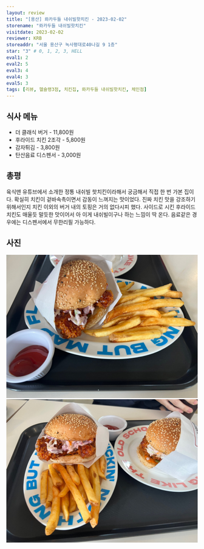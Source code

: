 ```yaml
---
layout: review
title: "[용산] 롸카두들 내쉬빌핫치킨 - 2023-02-02"
storename: "롸카두들 내쉬빌핫치킨"
visitdate: 2023-02-02
reviewer: KRB
storeaddr: "서울 용산구 녹사평대로40나길 9 1층"
star: "3" # 0, 1, 2, 3, HELL
eval1: 2
eval2: 5
eval3: 4
eval4: 3
eval5: 3
tags: [리뷰, 헬슐랭3점, 치킨집, 롸카두들 내쉬빌핫치킨, 체인점]
---
```


## 식사 메뉴

- 더 클래식 버거 - 11,800원
- 후라이드 치킨 2조각 - 5,800원
- 감자튀김 - 3,800원
- 탄산음료 디스펜서 - 3,000원

## 총평

육식맨 유튜브에서 소개한 정통 내쉬빌 핫치킨이라해서 궁금해서 직접 한 번 가본 집이다. 확실히 치킨이 겉바속촉이면서 감동이 느껴지는 맛이었다. 진짜 치킨 맛을 강조하기 위해서인지 치킨 이외의 버거 내의 토핑은 거의 없다시피 했다. 사이드로 시킨 후라이드 치킨도 매울듯 말듯한 맛이어서 아 이게 내쉬빌이구나 하는 느낌이 딱 온다. 음료같은 경우에는 디스펜서에서 무한리필 가능하다.

## 사진

![](/img/20230202rockadoodle1.jpg)
![](/img/20230202rockadoodle2.jpg)